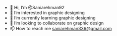 - 👋 Hi, I’m @Saniarehman92
- 👀 I’m interested in graphic designing
- 🌱 I’m currently learning graphic designing
- 💞️ I’m looking to collaborate on graphic design
- 📫 How to reach me saniarehman336@gmail.com

<!---
Saniarehman92/Saniarehman92 is a ✨ special ✨ repository because its `README.md` (this file) appears on your GitHub profile.
You can click the Preview link to take a look at your changes.
--->
